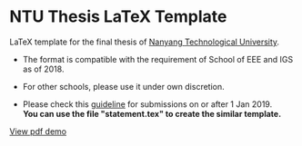 # NTU Thesis LaTeX Template
LaTeX template for the final thesis of [Nanyang Technological University](https://www.ntu.edu.sg/Pages/home.aspx). 

- The format is compatible with the requirement of School of EEE and IGS as of 2018. 

- For other schools, please use it under own discretion. 

- Please check this  [guideline](http://www.ntu.edu.sg/Services/Academic/graduates/ThesisExamination(forresearchstudents)/Pages/Formatoffinalthesis.aspx) for submissions on or after 1 Jan 2019.  
**You can use the file "statement.tex" to create the similar template.** 

[View pdf demo](https://github.com/juchengquan/NTU_Thesis_LaTeX_Template/blob/master/thesis.pdf)
